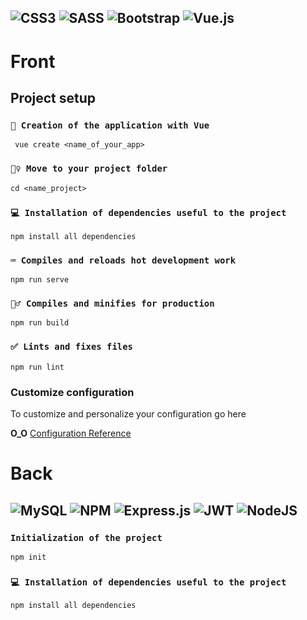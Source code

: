 ![CSS3](https://img.shields.io/badge/css3-%231572B6.svg?style=for-the-badge&logo=css3&logoColor=white) ![SASS](https://img.shields.io/badge/SASS-hotpink.svg?style=for-the-badge&logo=SASS&logoColor=white) ![Bootstrap](https://img.shields.io/badge/bootstrap-%23563D7C.svg?style=for-the-badge&logo=bootstrap&logoColor=white)  ![Vue.js](https://img.shields.io/badge/vuejs-%2335495e.svg?style=for-the-badge&logo=vuedotjs&logoColor=%234FC08D)
---
# Front

## Project setup

### `📂 Creation of the application with Vue`
```
 vue create <name_of_your_app>
```

### `🧗‍♀️ Move to your project folder`
```
cd <name_project>
```
### `💻 Installation of dependencies useful to the project`
```
npm install all dependencies
```

### `⌨️ Compiles and reloads hot development work`
```
npm run serve
```
  
### `👷‍♂️ Compiles and minifies for production`
```
npm run build
```

### `✅ Lints and fixes files`
```
npm run lint
```

### Customize configuration

To customize and personalize your configuration go here

**O_O** [Configuration Reference](https://cli.vuejs.org/config/)


# Back

![MySQL](https://img.shields.io/badge/mysql-%2300f.svg?style=for-the-badge&logo=mysql&logoColor=white) ![NPM](https://img.shields.io/badge/NPM-%23000000.svg?style=for-the-badge&logo=npm&logoColor=white) ![Express.js](https://img.shields.io/badge/express.js-%23404d59.svg?style=for-the-badge&logo=express&logoColor=%2361DA) ![JWT](https://img.shields.io/badge/JWT-black?style=for-the-badge&logo=JSON%20web%20tokens) ![NodeJS](https://img.shields.io/badge/node.js-6DA55F?style=for-the-badge&logo=node.js&logoColor=white)
--- 

### `Initialization of the project`
```
npm init
```

### `💻 Installation of dependencies useful to the project`
```
npm install all dependencies
```

